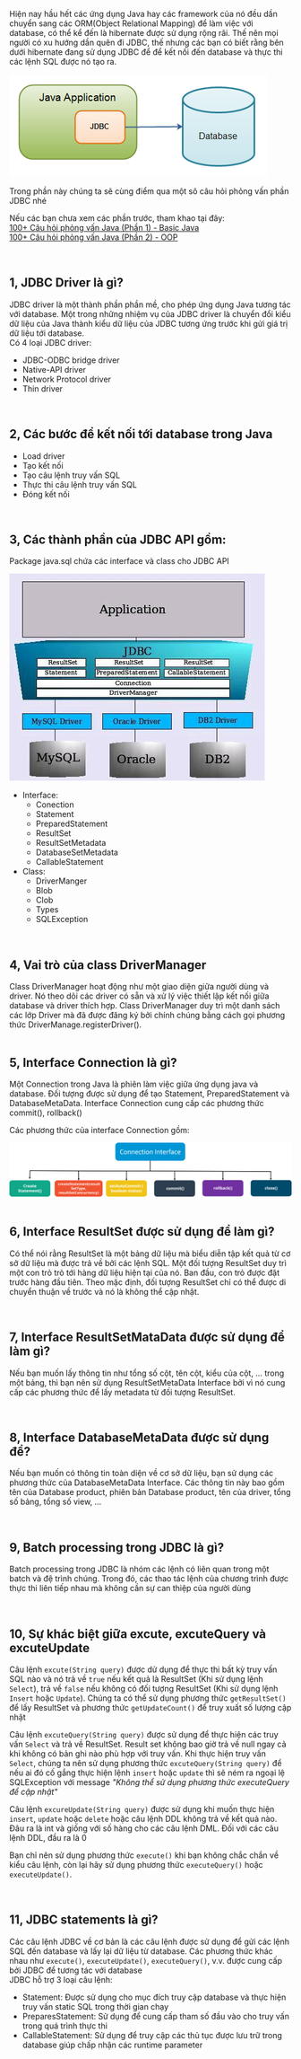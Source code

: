 Hiện nay hầu hết các ứng dụng Java hay các framework của nó đều dần chuyển sang các ORM(Object Relational Mapping) để làm việc với database, có thể kể đến là hibernate được sử dụng rộng rãi. Thế nên mọi người có xu hướng dần quên đi JDBC, thế nhưng các bạn có biết rằng bên dưới hibernate đang sử dụng JDBC để để kết nối đến database và thực thi các lệnh SQL được nó tạo ra.

![image](image/jdbc.png)  

Trong phần này chúng ta sẽ cùng điểm qua một sô câu hỏi phỏng vấn phần JDBC nhé

Nếu các bạn chưa xem các phần trước, tham khao tại đây:  
[100+ Câu hỏi phỏng vấn Java (Phần 1) - Basic Java](https://techmaster.vn/posts/36851/100-cau-hoi-phong-van-java-phan-1-basic-java)  
[100+ Câu hỏi phỏng vấn Java (Phần 2) - OOP](https://techmaster.vn/posts/36860/100-cau-hoi-phong-van-java-phan-2-oop)

<br>

## 1, JDBC Driver là gì?

JDBC driver là một thành phần phần mề, cho phép ứng dụng Java tương tác với database. Một trong những nhiệm vụ của JDBC driver là chuyển đổi kiểu dữ liệu của Java thành kiểu dữ liệu của JDBC tương ứng trước khi gửi giá trị dữ liệu tới database.  
Có 4 loại JDBC driver:  

- JDBC-ODBC bridge driver  
- Native-API driver  
- Network Protocol driver  
- Thin driver  
<br>

## 2, Các bước để kết nối tới database trong Java
- Load driver
- Tạo kết nối  
- Tạo câu lệnh truy vấn SQL  
- Thực thi câu lệnh truy vấn SQL
- Đóng kết nối  
<br>

## 3, Các thành phần của JDBC API gồm:  
Package java.sql chứa các interface và class cho JDBC API  

![image](image/jdbc2.jpg)

- Interface:  
    - Conection
    - Statement  
    - PreparedStatement
    - ResultSet 
    - ResultSetMetadata  
    - DatabaseSetMetadata
    - CallableStatement  
- Class:
    - DriverManger
    - Blob
    - Clob
    - Types
    - SQLException  
<br>

## 4, Vai trò của class DriverManager   
Class DriverManager hoạt động như một giao diện giữa người dùng và driver. Nó theo dõi các driver có sẵn và xử lý việc thiết lập kết nối giữa database và driver thích hợp. Class DriverManager duy trì một danh sách các lớp Driver mà đã được đăng ký bởi chính chúng bằng cách gọi phương thức DriverManage.registerDriver().  
<br>

## 5, Interface Connection là gì?
Một Connection trong Java là phiên làm việc giữa ứng dụng java và database. Đối tượng được sử dụng để tạo Statement, PreparedStatement và DatabaseMetaData. Interface Connection cung cấp các phương thức commit(), rollback()  

Các phương thức của interface Connection gồm:  

![image](image/Connection-interface.png)  
<br>

## 6, Interface ResultSet được sử dụng để làm gì?  

Có thể nói rằng ResultSet là một bảng dữ liệu mà biểu diễn tập kết quả từ cơ sở dữ liệu mà được trả về bởi các lệnh SQL. Một đối tượng ResultSet duy trì một con trỏ trỏ tới hàng dữ liệu hiện tại của nó. Ban đầu, con trỏ được đặt trước hàng đầu tiên. Theo mặc định, đối tượng ResultSet chỉ có thể được di chuyển thuận về trước và nó là không thể cập nhật.

<br>

## 7, Interface ResultSetMataData được sử dụng để làm gì?  

Nếu bạn muốn lấy thông tin như tổng số cột, tên cột, kiểu của cột, … trong một bảng, thì bạn nên sử dụng ResultSetMetaData Interface bởi vì nó cung cấp các phương thức để lấy metadata từ đối tượng ResultSet.

<br>

## 8, Interface DatabaseMetaData được sử dụng để?

Nếu bạn muốn có thông tin toàn diện về cơ sở dữ liệu, bạn sử dụng các phương thức của DatabaseMetaData Interface. Các thông tin này bao gồm tên của Database product, phiên bản Database product, tên của driver, tổng số bảng, tổng số view, …

<br>

## 9, Batch processing trong JDBC là gì?  
Batch processing trong JDBC là nhóm các lệnh có liên quan trong một batch và đệ trình chúng. Trong đó, các thao tác lệnh của chương trình được thực thi liên tiếp nhau mà không cần sự can thiệp của người dùng  

<br>

## 10, Sự khác biệt giữa excute, excuteQuery và excuteUpdate  

Câu lệnh `excute(String query)` được dử dụng để thực thi bất kỳ truy vấn SQL nào và nó trả về `true` nếu kết quả là ResultSet (Khi sử dụng lệnh `Select`), trả về `false` nếu không có đối tượng ResultSet (Khi sử dụng lệnh `Insert` hoặc `Update`). Chúng ta có thể sử dụng phương thức `getResultSet()` để lấy ResultSet và phương thức `getUpdateCount()` để truy xuất số lượng cập nhật  

Câu lệnh `excuteQuery(String query)` được sử dụng để thực hiện các truy vấn `Select` và trả về ResultSet. Result set không bao giờ trả về null ngay cả khi không có bản ghi nào phù hợp với truy vấn. Khi thực hiện truy vấn `Select`, chúng ta nên sử dụng phương thức `excuteQuery(String query)` để nếu ai đó cố gắng thực hiện lệnh `insert` hoặc `update` thì sẽ ném ra ngoại lệ SQLException với message *"Không thể sử dụng phương thức executeQuery để cập nhật"*  

Câu lệnh `excureUpdate(String query)` được sử dụng khi muốn thực hiện `insert`, `update` hoặc `delete` hoặc câu lệnh DDL không trả về kết quả nào. Đâu ra là int và giống với số hàng cho các câu lệnh DML. Đối với các câu lệnh DDL, đầu ra là 0  

Bạn chỉ nên sử dụng phương thức `execute()` khi bạn không chắc chắn về kiểu câu lệnh, còn lại hãy sử dụng phương thức `executeQuery()` hoặc `executeUpdate()`.

<br>

## 11, JDBC statements là gì?  
Các câu lệnh JDBC về cơ bản là các câu lệnh được sử dụng để gửi các lệnh SQL đến database và lấy lại dữ liệu từ database. Các phương thức khác nhau như `execute()`, `executeUpdate()`, `executeQuery()`, v.v. được cung cấp bởi JDBC để tương tác với database  
JDBC hỗ trợ 3 loại câu lệnh:  
- Statement: Được sử dụng cho mục đích truy cập database và thực hiện truy vấn static SQL trong thời gian chạy
- PreparesStatement: Sử dụng để cung cấp tham số đầu vào cho truy vấn trong quá trình thực thi
- CallableStatement: Sử dụng để truy cập các thủ tục được lưu trữ trong database giúp chấp nhận các runtime parameter
